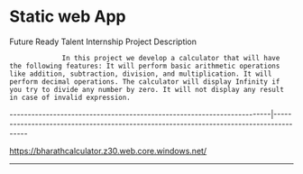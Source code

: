 # Static web App 
Future Ready Talent Internship 
Project Description


                 In this project we develop a calculator that will have the following features: It will perform basic arithmetic operations like addition, subtraction, division, and multiplication. It will perform decimal operations. The calculator will display Infinity if you try to divide any number by zero. It will not display any result in case of invalid expression.

------------------------------------------------------------------------|----------------------------------------------------------------------------------------



 https://bharathcalculator.z30.web.core.windows.net/
 ______________________________________________________________________________________________________________________________________________________________
